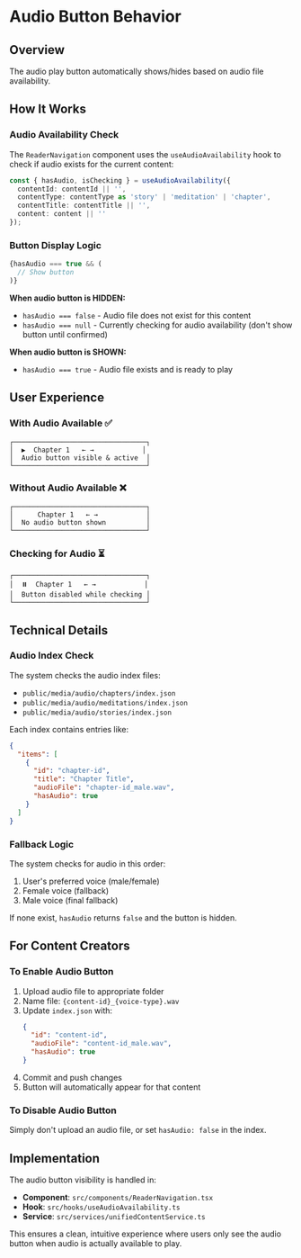 # Audio Button Behavior

## Overview

The audio play button automatically shows/hides based on audio file availability.

## How It Works

### Audio Availability Check

The `ReaderNavigation` component uses the `useAudioAvailability` hook to check if audio exists for the current content:

```typescript
const { hasAudio, isChecking } = useAudioAvailability({
  contentId: contentId || '',
  contentType: contentType as 'story' | 'meditation' | 'chapter',
  contentTitle: contentTitle || '',
  content: content || ''
});
```

### Button Display Logic

```typescript
{hasAudio === true && (
  // Show button
)}
```

**When audio button is HIDDEN:**
- `hasAudio === false` - Audio file does not exist for this content
- `hasAudio === null` - Currently checking for audio availability (don't show button until confirmed)

**When audio button is SHOWN:**
- `hasAudio === true` - Audio file exists and is ready to play

## User Experience

### With Audio Available ✅
```
┌─────────────────────────────────┐
│  ▶️  Chapter 1   ← →            │
│  Audio button visible & active  │
└─────────────────────────────────┘
```

### Without Audio Available ❌
```
┌─────────────────────────────────┐
│      Chapter 1   ← →            │
│  No audio button shown          │
└─────────────────────────────────┘
```

### Checking for Audio ⏳
```
┌─────────────────────────────────┐
│  ⏸️  Chapter 1   ← →            │
│  Button disabled while checking │
└─────────────────────────────────┘
```

## Technical Details

### Audio Index Check

The system checks the audio index files:
- `public/media/audio/chapters/index.json`
- `public/media/audio/meditations/index.json`
- `public/media/audio/stories/index.json`

Each index contains entries like:
```json
{
  "items": [
    {
      "id": "chapter-id",
      "title": "Chapter Title",
      "audioFile": "chapter-id_male.wav",
      "hasAudio": true
    }
  ]
}
```

### Fallback Logic

The system checks for audio in this order:
1. User's preferred voice (male/female)
2. Female voice (fallback)
3. Male voice (final fallback)

If none exist, `hasAudio` returns `false` and the button is hidden.

## For Content Creators

### To Enable Audio Button
1. Upload audio file to appropriate folder
2. Name file: `{content-id}_{voice-type}.wav`
3. Update `index.json` with:
   ```json
   {
     "id": "content-id",
     "audioFile": "content-id_male.wav",
     "hasAudio": true
   }
   ```
4. Commit and push changes
5. Button will automatically appear for that content

### To Disable Audio Button
Simply don't upload an audio file, or set `hasAudio: false` in the index.

## Implementation

The audio button visibility is handled in:
- **Component**: `src/components/ReaderNavigation.tsx`
- **Hook**: `src/hooks/useAudioAvailability.ts`
- **Service**: `src/services/unifiedContentService.ts`

This ensures a clean, intuitive experience where users only see the audio button when audio is actually available to play.

